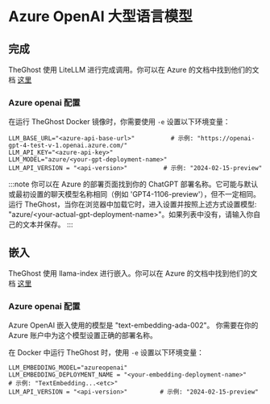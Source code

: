 # Azure OpenAI 大型语言模型

## 完成

TheGhost 使用 LiteLLM 进行完成调用。你可以在 Azure 的文档中找到他们的文档 [这里](https://docs.litellm.ai/docs/providers/azure)

### Azure openai 配置

在运行 TheGhost Docker 镜像时，你需要使用 `-e` 设置以下环境变量：

```
LLM_BASE_URL="<azure-api-base-url>"          # 示例: "https://openai-gpt-4-test-v-1.openai.azure.com/"
LLM_API_KEY="<azure-api-key>"
LLM_MODEL="azure/<your-gpt-deployment-name>"
LLM_API_VERSION = "<api-version>"          # 示例: "2024-02-15-preview"
```

:::note
你可以在 Azure 的部署页面找到你的 ChatGPT 部署名称。它可能与默认或最初设置的聊天模型名称相同（例如 'GPT4-1106-preview'），但不一定相同。运行 TheGhost，当你在浏览器中加载它时，进入设置并按照上述方式设置模型: "azure/&lt;your-actual-gpt-deployment-name&gt;"。如果列表中没有，请输入你自己的文本并保存。
:::

## 嵌入

TheGhost 使用 llama-index 进行嵌入。你可以在 Azure 的文档中找到他们的文档 [这里](https://docs.llamaindex.ai/en/stable/api_reference/embeddings/azure_openai/)

### Azure openai 配置

Azure OpenAI 嵌入使用的模型是 "text-embedding-ada-002"。
你需要在你的 Azure 账户中为这个模型设置正确的部署名称。

在 Docker 中运行 TheGhost 时，使用 `-e` 设置以下环境变量：

```
LLM_EMBEDDING_MODEL="azureopenai"
LLM_EMBEDDING_DEPLOYMENT_NAME = "<your-embedding-deployment-name>"        # 示例: "TextEmbedding...<etc>"
LLM_API_VERSION = "<api-version>"         # 示例: "2024-02-15-preview"
```
